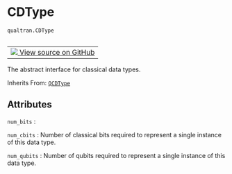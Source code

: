 # CDType
`qualtran.CDType`


<table class="tfo-notebook-buttons tfo-api nocontent" align="left">
<td>
  <a target="_blank" href="https://github.com/quantumlib/Qualtran/blob/main/qualtran/_infra/data_types.py#L136-L149">
    <img src="https://www.tensorflow.org/images/GitHub-Mark-32px.png" />
    View source on GitHub
  </a>
</td>
</table>



The abstract interface for classical data types.

Inherits From: [`QCDType`](../qualtran/QCDType.md)

<!-- Placeholder for "Used in" -->




<h2 class="add-link">Attributes</h2>

`num_bits`<a id="num_bits"></a>
: &nbsp;

`num_cbits`<a id="num_cbits"></a>
: Number of classical bits required to represent a single instance of this data type.

`num_qubits`<a id="num_qubits"></a>
: Number of qubits required to represent a single instance of this data type.




